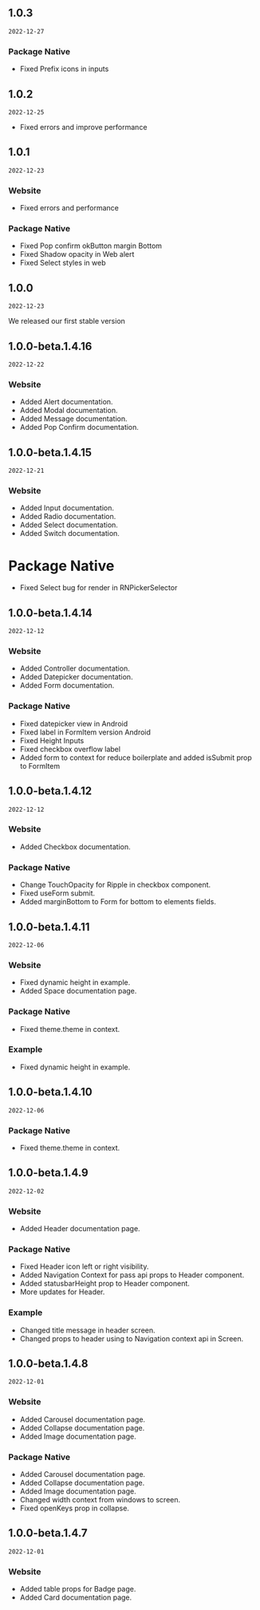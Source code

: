 ## 1.0.3
`2022-12-27`

### Package Native
- Fixed Prefix icons in inputs

## 1.0.2
`2022-12-25`

- Fixed errors and improve performance

## 1.0.1
`2022-12-23`

### Website
- Fixed errors and performance

### Package Native
- Fixed Pop confirm okButton margin Bottom
- Fixed Shadow opacity in Web alert
- Fixed Select styles in web

## 1.0.0
`2022-12-23`

We released our first stable version

## 1.0.0-beta.1.4.16

`2022-12-22`

### Website
- Added Alert documentation.
- Added Modal documentation.
- Added Message documentation.
- Added Pop Confirm documentation.

## 1.0.0-beta.1.4.15

`2022-12-21`

### Website
- Added Input documentation.
- Added Radio documentation.
- Added Select documentation.
- Added Switch documentation.

# Package Native
- Fixed Select bug for render in RNPickerSelector

## 1.0.0-beta.1.4.14

`2022-12-12`

### Website
- Added Controller documentation.
- Added Datepicker documentation.
- Added Form documentation.

### Package Native
- Fixed datepicker view in Android
- Fixed label in FormItem version Android
- Fixed Height Inputs
- Fixed checkbox overflow label
- Added form to context for reduce boilerplate and added isSubmit prop to FormItem

## 1.0.0-beta.1.4.12

`2022-12-12`

### Website
- Added Checkbox documentation.

### Package Native
- Change TouchOpacity for Ripple in checkbox component.
- Fixed useForm submit.
- Added marginBottom to Form for bottom to elements fields.

## 1.0.0-beta.1.4.11

`2022-12-06`

### Website
- Fixed dynamic height in example.
- Added Space documentation page.

### Package Native
- Fixed theme.theme in context.

### Example
- Fixed dynamic height in example.

## 1.0.0-beta.1.4.10

`2022-12-06`

### Package Native
- Fixed theme.theme in context.

## 1.0.0-beta.1.4.9

`2022-12-02`

### Website
- Added Header documentation page.

### Package Native
- Fixed Header icon left or right visibility.
- Added Navigation Context for pass api props to Header component.
- Added statusbarHeight prop to Header component.
- More updates for Header.

### Example
- Changed title message in header screen.
- Changed props to header using to Navigation context api in Screen.

## 1.0.0-beta.1.4.8

`2022-12-01`

### Website
- Added Carousel documentation page.
- Added Collapse documentation page.
- Added Image documentation page.

### Package Native
- Added Carousel documentation page.
- Added Collapse documentation page.
- Added Image documentation page.
- Changed width context from windows to screen.
- Fixed openKeys prop in collapse.

## 1.0.0-beta.1.4.7

`2022-12-01`

### Website
- Added table props for Badge page.
- Added Card documentation page.
